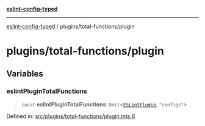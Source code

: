 [**eslint-config-typed**](../../README.md)

***

[eslint-config-typed](../../README.md) / plugins/total-functions/plugin

# plugins/total-functions/plugin

## Variables

### eslintPluginTotalFunctions

> `const` **eslintPluginTotalFunctions**: `Omit`\<[`ESLintPlugin`](../../types/flat-config.md#eslintplugin), `"configs"`\>

Defined in: [src/plugins/total-functions/plugin.mts:6](https://github.com/noshiro-pf/eslint-config-typed/blob/main/src/plugins/total-functions/plugin.mts#L6)
